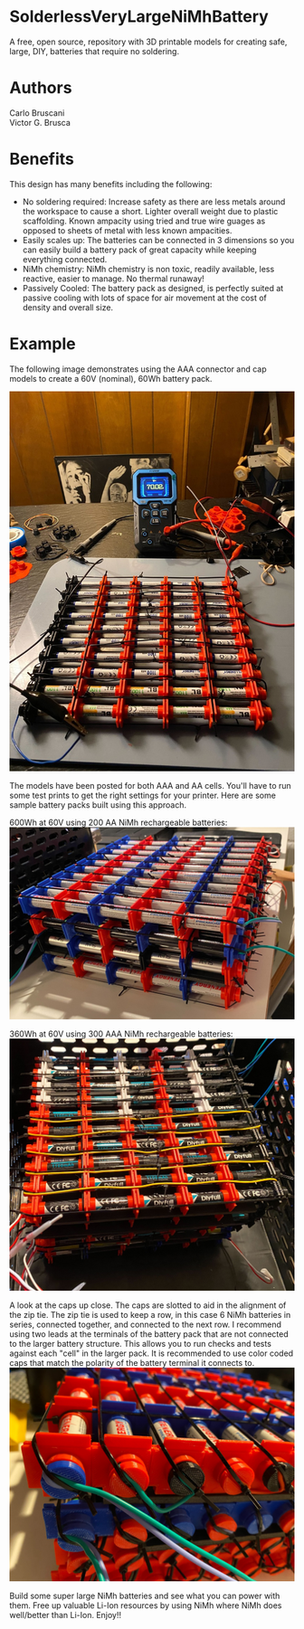 # SolderlessVeryLargeNiMhBattery
A free, open source, repository with 3D printable models for creating safe, large, DIY, batteries that require no soldering.

# Authors
Carlo Bruscani
<br>
Victor G. Brusca
<br>

# Benefits
This design has many benefits including the following:<br>
<ul>
  <li>No soldering required: Increase safety as there are less metals around the workspace to cause a short. Lighter overall weight due to plastic scaffolding. Known ampacity using tried and true wire guages as opposed to sheets of metal with less known ampacities.</li>
  <li>Easily scales up: The batteries can be connected in 3 dimensions so you can easily build a battery pack of great capacity while keeping everything connected.</li>
  <li>NiMh chemistry: NiMh chemistry is non toxic, readily available, less reactive, easier to manage. No thermal runaway!</li>
  <li>Passively Cooled: The battery pack as designed, is perfectly suited at passive cooling with lots of space for air movement at the cost of density and overall size.</li>
</ul>

# Example
The following image demonstrates using the AAA connector and cap models to create a 60V (nominal), 60Wh battery pack.
<br>

![alt text](https://github.com/vbrusca/SolderlessVeryLargeNiMhBattery/blob/main/images/large_aaa_nimh_batt_sm.jpg?raw=true)
<br>

The models have been posted for both AAA and AA cells. You'll have to run some test prints to get the right settings for your printer.
Here are some sample battery packs built using this approach.
<br>

600Wh at 60V using 200 AA NiMh rechargeable batteries:
<br>
![alt text](https://github.com/vbrusca/SolderlessVeryLargeNiMhBattery/blob/main/images/nimh_aa_600Wh_at_60V.jpg?raw=true)
<br>

360Wh at 60V using 300 AAA NiMh rechargeable batteries:
<br>
![alt text](https://github.com/vbrusca/SolderlessVeryLargeNiMhBattery/blob/main/images/nimh_aaa_360Wh_at_60V.jpg?raw=true)
<br>

A look at the caps up close. The caps are slotted to aid in the alignment of the zip tie. The zip tie is used to keep a row, in this case 6 NiMh batteries in series, connected together,
and connected to the next row. I recommend using two leads at the terminals of the battery pack that are not connected to the larger battery structure. This allows you to run checks and tests against each "cell" in the larger pack. It is recommended to use color coded caps that match the polarity of the battery terminal it connects to.
<br>
![alt text](https://github.com/vbrusca/SolderlessVeryLargeNiMhBattery/blob/main/images/nimh_caps_up_close.jpg?raw=true)
<br>

Build some super large NiMh batteries and see what you can power with them. Free up valuable Li-Ion resources by using NiMh where NiMh does well/better than Li-Ion.
Enjoy!!
